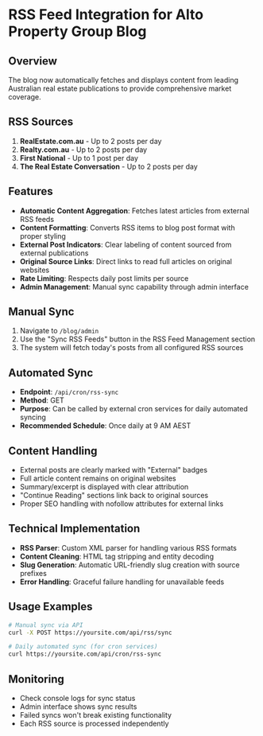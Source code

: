 
# RSS Feed Integration for Alto Property Group Blog

## Overview
The blog now automatically fetches and displays content from leading Australian real estate publications to provide comprehensive market coverage.

## RSS Sources
1. **RealEstate.com.au** - Up to 2 posts per day
2. **Realty.com.au** - Up to 2 posts per day  
3. **First National** - Up to 1 post per day
4. **The Real Estate Conversation** - Up to 2 posts per day

## Features
- **Automatic Content Aggregation**: Fetches latest articles from external RSS feeds
- **Content Formatting**: Converts RSS items to blog post format with proper styling
- **External Post Indicators**: Clear labeling of content sourced from external publications
- **Original Source Links**: Direct links to read full articles on original websites
- **Rate Limiting**: Respects daily post limits per source
- **Admin Management**: Manual sync capability through admin interface

## Manual Sync
1. Navigate to `/blog/admin`
2. Use the "Sync RSS Feeds" button in the RSS Feed Management section
3. The system will fetch today's posts from all configured RSS sources

## Automated Sync
- **Endpoint**: `/api/cron/rss-sync`
- **Method**: GET
- **Purpose**: Can be called by external cron services for daily automated syncing
- **Recommended Schedule**: Once daily at 9 AM AEST

## Content Handling
- External posts are clearly marked with "External" badges
- Full article content remains on original websites
- Summary/excerpt is displayed with clear attribution
- "Continue Reading" sections link back to original sources
- Proper SEO handling with nofollow attributes for external links

## Technical Implementation
- **RSS Parser**: Custom XML parser for handling various RSS formats
- **Content Cleaning**: HTML tag stripping and entity decoding
- **Slug Generation**: Automatic URL-friendly slug creation with source prefixes
- **Error Handling**: Graceful failure handling for unavailable feeds

## Usage Examples
```bash
# Manual sync via API
curl -X POST https://yoursite.com/api/rss/sync

# Daily automated sync (for cron services)
curl https://yoursite.com/api/cron/rss-sync
```

## Monitoring
- Check console logs for sync status
- Admin interface shows sync results
- Failed syncs won't break existing functionality
- Each RSS source is processed independently
